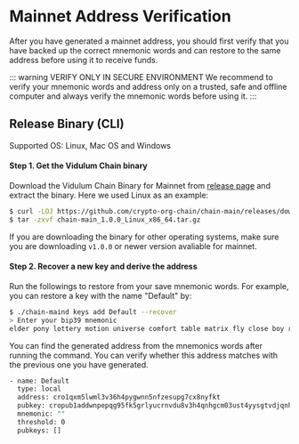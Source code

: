 # Mainnet Address Verification

After you have generated a mainnet address, you should first verify that you have backed up the correct mnemonic words and can restore to the same address before using it to receive funds.

::: warning VERIFY ONLY IN SECURE ENVIRONMENT
We recommend to verify your mnemonic words and address only on a trusted, safe and offline computer and always verify the mnemonic words before using it.
:::

## Release Binary (CLI)

Supported OS: Linux, Mac OS and Windows

#### Step 1. Get the Vidulum Chain binary

Download the Vidulum Chain Binary for Mainnet from [release page](https://github.com/crypto-org-chain/chain-main/releases/tag/v1.0.0) and extract the binary. Here we used Linux as an example:

```bash
$ curl -LOJ https://github.com/crypto-org-chain/chain-main/releases/download/v1.0.0/chain-main_1.0.0_Linux_x86_64.tar.gz
$ tar -zxvf chain-main_1.0.0_Linux_x86_64.tar.gz
```

If you are downloading the binary for other operating systems, make sure you are downloading `v1.0.0` or newer version avaliable for mainnet.

#### Step 2. Recover a new key and derive the address

Run the followings to restore from your save mnemonic words. For example, you can restore a key with the name "Default" by:

```bash
$ ./chain-maind keys add Default --recover
> Enter your bip39 mnemonic
elder pony lottery motion universe comfort table matrix fly close boy rival verify virus defy permit pottery summer tilt seek trip child defense success
```

You can find the generated address from the mnemonics words after running the command. You can verify whether this address matches with the previous one you have generated.
```bash
- name: Default
  type: local
  address: cro1qxm5lwml3v36h4pygwnn5nfzesupg7cx8nyfkt
  pubkey: cropub1addwnpepqg95fk5grlyucrnvdu8v3h4qnhgcm03ust4yysgtvdjqnh2ytmg6syjkav6
  mnemonic: ""
  threshold: 0
  pubkeys: []
```
